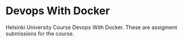 # Devops With Docker
Helsinki University Course Devops With Docker. These are assigment submissions for the course.
